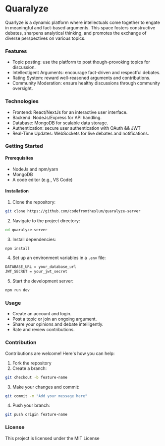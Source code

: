 # Quaralyze

Quarlyze is a dynamic platform where intellectuals come together to engate in meaningful and fact-based arguments. This space fosters constructive debates, sharpens analytical thinking, and promotes the exchange of diverse perspectives on various topics.

### Features

- Topic posting: use the platform to post though-provoking topics for discussion.
- Intellectigent Arguments: encourage fact-driven and respectful debates.
- Rating System: reward well-reasoned arguments and contributions.
- Community Moderation: ensure healthy discussions through community oversight.

### Technologies

- Frontend: React/NextJs for an interactive user interface.
- Backend: NodeJs/Express for API handling.
- Database: MongoDB for scalable data storage.
- Authentication: secure user authentication with OAuth && JWT
- Real-Time Updates: WebSockets for live debates and notifications.

### Getting Started

#### Prerequisites

- NodeJs and npm/yarn
- MongoDB
- A code editor (e.g., VS Code)

#### Installation

1. Clone the repository:

```bash
git clone https://github.com/codefromtheslum/quaralyze-server
```

2. Navigate to the project directory:

```bash
cd quaralyze-server
```

3. Install dependencies: 
```bash
npm install
```

4. Set up an environment variables in a ``.env`` file: 
```bash
DATABASE_URL = your_database_url
JWT_SECRET = your_jwt_secret
```

5. Start the development server:
```bash
npm run dev
```

### Usage
- Create an account and login. 
- Post a topic or join an ongoing argument.
- Share your opinions and debate intelligently.
- Rate and review contributions.

### Contribution
Contributions are welcome! Here's how you can help: 
1. Fork the repository
2. Create a branch: 
```bash
git checkout -b feature-name
```
3. Make your changes and commit: 
```bash
git commit -m "Add your message here"
```
4. Push your branch: 
```bash
git push origin feature-name
```

### License
This project is licensed under the MIT License